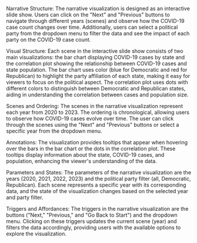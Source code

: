 Narrative Structure:
The narrative visualization is designed as an interactive slide show. Users can click on the "Next" and "Previous" buttons to navigate through different years (scenes) and observe how the COVID-19 case count changes over time. Additionally, users can select a political party from the dropdown menu to filter the data and see the impact of each party on the COVID-19 case count.

Visual Structure:
Each scene in the interactive slide show consists of two main visualizations: the bar chart displaying COVID-19 cases by state and the correlation plot showing the relationship between COVID-19 cases and state population. The bar chart uses color (blue for Democratic and red for Republican) to highlight the party affiliation of each state, making it easy for viewers to focus on the political aspect. The correlation plot uses dots with different colors to distinguish between Democratic and Republican states, aiding in understanding the correlation between cases and population size.

Scenes and Ordering:
The scenes in the narrative visualization represent each year from 2020 to 2023. The ordering is chronological, allowing users to observe how COVID-19 cases evolve over time. The user can click through the scenes using the "Next" and "Previous" buttons or select a specific year from the dropdown menu.

Annotations:
The visualization provides tooltips that appear when hovering over the bars in the bar chart or the dots in the correlation plot. These tooltips display information about the state, COVID-19 cases, and population, enhancing the viewer's understanding of the data.

Parameters and States:
The parameters of the narrative visualization are the years (2020, 2021, 2022, 2023) and the political party filter (all, Democratic, Republican). Each scene represents a specific year with its corresponding data, and the state of the visualization changes based on the selected year and party filter.

Triggers and Affordances:
The triggers in the narrative visualization are the buttons ("Next," "Previous," and "Go Back to Start") and the dropdown menu. Clicking on these triggers updates the current scene (year) and filters the data accordingly, providing users with the available options to explore the visualization.
